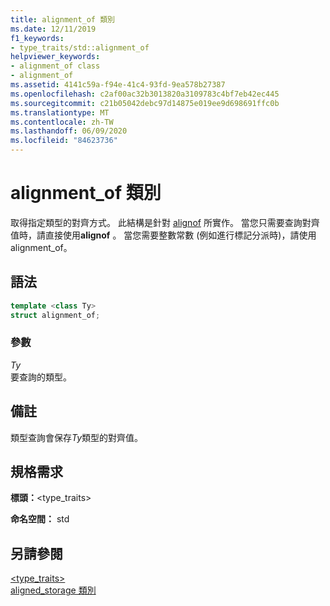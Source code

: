 ```yaml
---
title: alignment_of 類別
ms.date: 12/11/2019
f1_keywords:
- type_traits/std::alignment_of
helpviewer_keywords:
- alignment_of class
- alignment_of
ms.assetid: 4141c59a-f94e-41c4-93fd-9ea578b27387
ms.openlocfilehash: c2af00ac32b3013820a3109783c4bf7eb42ec445
ms.sourcegitcommit: c21b05042debc97d14875e019ee9d698691ffc0b
ms.translationtype: MT
ms.contentlocale: zh-TW
ms.lasthandoff: 06/09/2020
ms.locfileid: "84623736"
---
```

# <a name="alignment_of-class"></a>alignment_of 類別

取得指定類型的對齊方式。 此結構是針對 [alignof](../cpp/alignment-cpp-declarations.md) 所實作。 當您只需要查詢對齊值時，請直接使用**alignof** 。 當您需要整數常數 (例如進行標記分派時)，請使用 alignment_of。

## <a name="syntax"></a>語法

```cpp
template <class Ty>
struct alignment_of;
```

### <a name="parameters"></a>參數

*Ty*\
要查詢的類型。

## <a name="remarks"></a>備註

類型查詢會保存*Ty*類型的對齊值。

## <a name="requirements"></a>規格需求

**標頭：**\<type_traits>

**命名空間：** std

## <a name="see-also"></a>另請參閱

[<type_traits>](type-traits.md)\
[aligned_storage 類別](aligned-storage-class.md)
